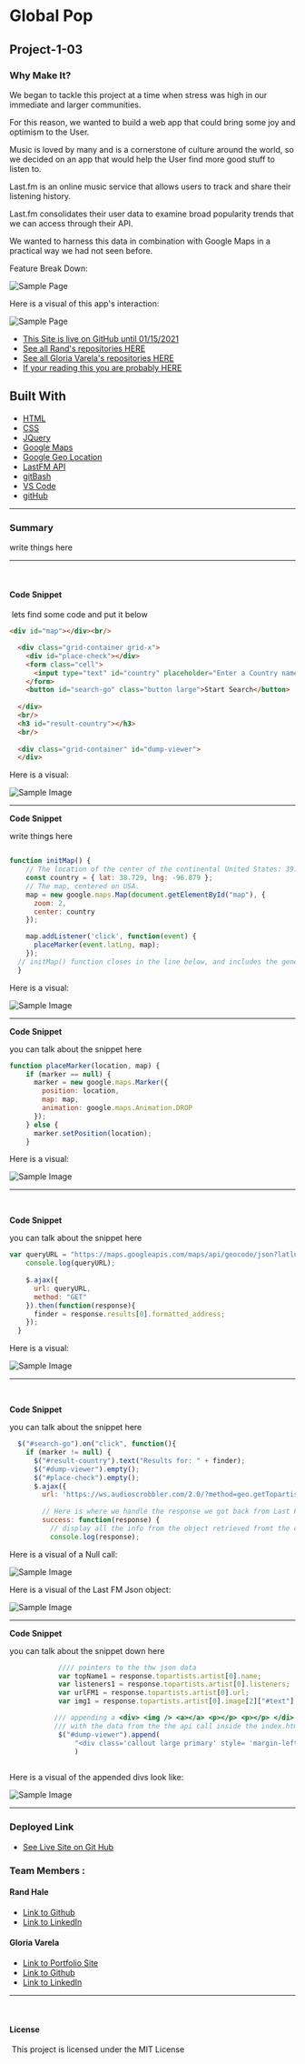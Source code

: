 # Global Pop

## Project-1-03

### Why Make It?

We began to tackle this project at a time when stress was high in our immediate and larger communities.

For this reason, we wanted to build a web app that could bring some joy and optimism to the User.

Music is loved by many and is a cornerstone of culture around the world, so we decided on an app that would help the User find more good stuff to listen to.

Last.fm is an online music service that allows users to track and share their listening history.

Last.fm consolidates their user data to examine broad popularity trends that we can access through their API.

We wanted to harness this data in combination with Google Maps in a practical way we had not seen before.

Feature Break Down:

![Sample Page](https://github.com/prophetrand/project-1-03/blob/main/images/featureReason.png?raw=true)

Here is a visual of this app's interaction:

![Sample Page](https://github.com/prophetrand/project-1-03/blob/main/images/Global_Pop.gif?raw=true)

* [This Site is live on GitHub until 01/15/2021](https://prophetrand.github.io/project-1-03/)
* [See all Rand's repositories HERE](https://github.com/gcvarela21/)
* [See all Gloria Varela's repositories HERE](https://github.com/prophetrand/)
* [If your reading this you are probably HERE](https://github.com/prophetrand/project-1-03/)
​

## **Built With**

* [HTML](https"//w3schools.com)
* [CSS](https"//w3schools.com)
* [JQuery](https://getbootstrap.com/)
* [Google Maps](https://developers.google.com/maps/documentation)
* [Google Geo Location](https://developers.google.com/maps/documentation/geolocation/overview)
* [LastFM API](https://www.last.fm/api)
* [gitBash](https://git-scm.com/downloads)
* [VS Code](https://atom.io/)
* [gitHub](https"//gitHub.com)

_______________________________________________________________________

### **Summary**

write things here

_______________________________________________________________________
​

#### **Code Snippet**

​
lets find some code and put it below

```html
<div id="map"></div><br/>

  <div class="grid-container grid-x"> 
    <div id="place-check"></div>
    <form class="cell">
      <input type="text" id="country" placeholder="Enter a Country name">
    </form>
    <button id="search-go" class="button large">Start Search</button>
    
  </div>
  <br/>
  <h3 id="result-country"></h3>
  <br/>
  
  <div class="grid-container" id="dump-viewer">
  </div>
```

Here is a visual:

![Sample Image](https://github.com/prophetrand/project-1-03/blob/main/images/global_pop_home.png?raw=true)

_______________________________________________________________________

​**Code Snippet**

write things here
​

```javascript

function initMap() {
    // The location of the center of the continental United States: 39.82925222683178, -98.5790934619165. Adjusted slightly in the value below for better appearance on the page.
    const country = { lat: 38.729, lng: -96.879 };
    // The map, centered on USA.
    map = new google.maps.Map(document.getElementById("map"), {
      zoom: 2,
      center: country
    });

    map.addListener('click', function(event) {
      placeMarker(event.latLng, map);
    });
  // initMap() function closes in the line below, and includes the generation of an event listener on the map. This proved necessary for the map event listener to function properly, or else an error would display that "map" is undefined. 
  }

```

Here is a visual:

![Sample Image](https://github.com/prophetrand/project-1-03/blob/main/images/map_init.png?raw=true)

_______________________________________________________________________

​**Code Snippet**

you can talk about the snippet here

```javascript
function placeMarker(location, map) {
    if (marker == null) {
      marker = new google.maps.Marker({
        position: location,
        map: map,
        animation: google.maps.Animation.DROP
      });
    } else {
      marker.setPosition(location);
    }

```

Here is a visual:

![Sample Image](https://github.com/prophetrand/project-1-03/blob/main/images/map_pin.png?raw=true)

_______________________________________________________________________
​

​**Code Snippet**

you can talk about the snippet here

```javascript
var queryURL = "https://maps.googleapis.com/maps/api/geocode/json?latlng=" + marker.getPosition().toUrlValue() + "&result_type=country&key=AIzaSyB7Ma6MevHTXC2RnuetQCcPM7LUnKvyeKA"
    console.log(queryURL);
    
    $.ajax({
      url: queryURL,
      method: "GET"
    }).then(function(response){
      finder = response.results[0].formatted_address;
    });
  }

```

Here is a visual:

![Sample Image](https://github.com/prophetrand/project-1-03/blob/main/images/Geocoding_Response_Example.png?raw=true)

_______________________________________________________________________
​

​**Code Snippet**

you can talk about the snippet here

```javascript
  $("#search-go").on("click", function(){
    if (marker != null) {
      $("#result-country").text("Results for: " + finder);
      $("#dump-viewer").empty();
      $("#place-check").empty();
      $.ajax({
        url: 'https://ws.audioscrobbler.com/2.0/?method=geo.getTopartists&country=' + finder + '&api_key=6b9c504e4c3ebdbd387620fe00865255&limit=10&format=json',
  
        // Here is where we handle the response we got back from Last FM
        success: function(response) {
          // display all the info from the object retrieved fromt the call
          console.log(response);

```

Here is a visual of a Null call:

![Sample Image](https://github.com/prophetrand/project-1-03/blob/main/images/search_null.png?raw=true)

Here is a visual of the Last FM Json object:

![Sample Image](https://github.com/prophetrand/project-1-03/blob/main/images/console_log_response.png?raw=true)

_______________________________________________________________________

**Code Snippet**

you can talk about the snippet down here

```javascript
            //// pointers to the thw json data
            var topName1 = response.topartists.artist[0].name;
            var listeners1 = response.topartists.artist[0].listeners;
            var urlFM1 = response.topartists.artist[0].url;
            var img1 = response.topartists.artist[0].image[2]["#text"];

           /// appending a <div> <img /> <a></a> <p></p> <p></p> </di>
           /// with the data from the the api call inside the index.html div with the ID of dump-viewer
            $("#dump-viewer").append(
                "<div class='callout large primary' style= 'margin-left: 20'; 'margin-right: 5vw' ><img src=" + img1 +"/>","<a href='" + urlFM1 + "' target='_blank'>" + 'Check Out the Artist on Last FM!' + "</a>","<p>" + 'Artist Name: ' + topName1 + "</p>","<p>" + 'How Many Listeners: ' + listeners1 + "</p></div>"
                )
       
```

Here is a visual of the appended divs look like:

![Sample Image](https://github.com/prophetrand/project-1-03/blob/main/images/brazil_search.png?raw=true)

_______________________________________________________________________

### **Deployed Link**

* [See Live Site on Git Hub](https://gcvarela21.github.io/password_generator/)
​
​

### **Team Members :**

#### **Rand Hale**

* [Link to Github](https://github.com/prophetrand)
* [Link to LinkedIn](https://www.linkedin.com/in/rand-hale-83ba389b/)

#### **Gloria Varela**

* [Link to Portfolio Site](https://www.glo.digital)
* [Link to Github](https://github.com/gcvarela21)
* [Link to LinkedIn](https://www.linkedin.com/in/glovarela)

_______________________________________________________________________
​

#### **License**

​
This project is licensed under the MIT License